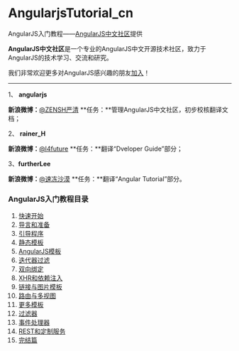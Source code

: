 AngularjsTutorial_cn
====================

AngularJS入门教程——[AngularJS中文社区](http://angularjs.cn/)提供

**AngularJS中文社区**是一个专业的AngularJS中文开源技术社区，致力于AngularJS的技术学习、交流和研究。

我们非常欢迎更多对AngularJS感兴趣的朋友[加入](http://angularjs.cn/register)！

-----

1、 **angularjs**

**新浪微博：**[@ZENSH严清][1] **任务：**管理AngularJS中文社区，初步校核翻译文档；

2、 **rainer_H**

**新浪微博：**[@l4future][2] **任务：**翻译“Dveloper Guide”部分；

3、**furtherLee**

**新浪微博：**[@速冻沙漠][3] **任务：**翻译“Angular Tutorial”部分。


 [1]: http://weibo.com/zensh
 [2]: http://weibo.com/u/1856964593
 [3]: http://weibo.com/u/1901891651

### AngularJS入门教程目录

1. [快速开始](http://angularjs.cn/A002 "AngularJS快速开始")
2. [导言和准备](http://angularjs.cn/A00g "AngularJS入门教程：导言和准备")
3. [引导程序](http://angularjs.cn/A003 "AngularJS入门教程00：引导程序")
4. [静态模板](http://angularjs.cn/A004 "AngularJS入门教程01：静态模板")
5. [AngularJS模板](http://angularjs.cn/A005 "AngularJS入门教程02：AngularJS模板")
6. [迭代器过滤](http://angularjs.cn/A006 "AngularJS入门教程03：迭代器")
7. [双向绑定](http://angularjs.cn/A007 "AngularJS入门教程04：双向绑定")
8. [XHR和依赖注入](http://angularjs.cn/A008 "AngularJS入门教程05：XHR和依赖注入")
9. [链接与图片模板](http://angularjs.cn/A009 "AngularJS入门教程06：链接与图片模板")
10. [路由与多视图](http://angularjs.cn/A00a "AngularJS入门教程07：路由与多视图")
11. [更多模板](http://angularjs.cn/A00b "AngularJS入门教程08：更多模板")
12. [过滤器](http://angularjs.cn/A00c "AngularJS入门教程09：过滤器")
13. [事件处理器](http://angularjs.cn/A00d "AngularJS入门教程10：事件处理器")
14. [REST和定制服务](http://angularjs.cn/A00e "AngularJS入门教程11：REST和定制服务")
15. [完结篇](http://angularjs.cn/A00f "AngularJS入门教程12：完结篇")
